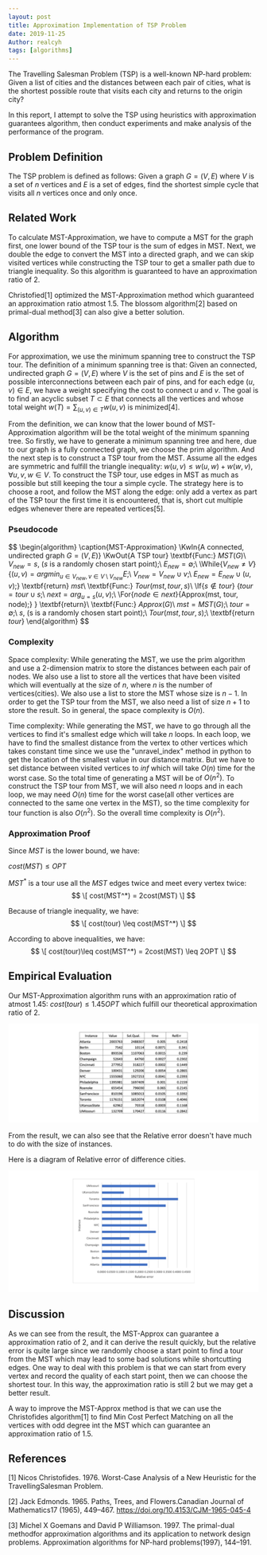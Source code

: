 ```yaml
---
layout: post
title: Approximation Implementation of TSP Problem
date: 2019-11-25
Author: realcyh
tags: [algorithms]
---
```


The Travelling Salesman Problem (TSP) is a well-known NP-hard problem: Given a list of cities and the distances between each pair of cities, what is the shortest possible route that visits each city and returns to the origin city? 

In this report, I attempt to solve the TSP using heuristics with approximation guarantees algorithm, then conduct experiments and make analysis of the performance of the program. 

## Problem Definition
The TSP problem is defined as follows: Given a graph $G=(V,E)$ where $V$ is a set of $n$ vertices and $E$ is a set of edges, find the shortest simple cycle that visits all $n$ vertices once and only once.

## Related Work
To calculate MST-Approximation, we have to compute a MST for the graph first, one lower bound of the TSP tour is the sum of edges in MST. Next, we double the edge to convert the MST into a directed graph, and we can skip visited vertices while constructing the TSP tour to get a smaller path due to triangle inequality. So this algorithm is guaranteed to have an approximation ratio of 2.

Christofied[1] optimized the MST-Approximation method which guaranteed an approximation ratio atmost 1.5. The blossom algorithm[2] based on primal-dual method[3] can also give a better solution.

## Algorithm
For approximation, we use the minimum spanning tree to construct the TSP tour. The definition of a minimum spanning tree is that: Given an connected, undirected graph $G = (V,E)$ where $V$ is the set of pins and $E$ is the set of possible interconnections between each pair of pins, and for each edge $(u,v)\in E$, we have a weight specifying the cost to connect $u$ and $v$. The goal is to find an acyclic subset $T\subset E$ that connects all the vertices and whose total weight $w(T) = \sum_{(u,v)\in T} w(u,v)$ is minimized[4].

From the definition, we can know that the lower bound of MST-Approximation algorithm will be the total weight of the minimum spanning tree. So firstly, we have to generate a minimum spanning tree and here, due to our graph is a fully connected graph, we choose the prim algorithm. And the next step is to construct a TSP tour from the MST. Assume all the edges are symmetric and fulfill the triangle inequality: $w(u,v)\leq w(u,w)+w(w,v), \forall u,v,w\in V$. To construct the TSP tour, use edges in MST as much as possible but still keeping the tour a simple cycle. The strategy here is to choose a root, and follow the MST along the edge: only add a vertex as part of the TSP tour the first time it is encountered, that is, short cut multiple edges whenever there are repeated vertices[5].

### Pseudocode
$$
\begin{algorithm}
\caption{MST-Approximation}
\KwIn{A connected, undirected graph $G=(V,E)$}
\KwOut{A TSP tour}
\textbf{Func:} $MST(G)$\\
$V_{new} = s$, ($s$ is a randomly chosen start point);\\
$E_{new} = \emptyset$;\\
\While{$V_{new}\neq V$}
{$(u,v) = argmin_{u\in V_{new}, v\in V\setminus V_{new}} E$;\\
$V_{new} = V_{new} \cup v$;\\
$E_{new} = E_{new} \cup (u,v)$;}
\textbf{return} $mst$\\
\textbf{Func:} $Tour(mst, tour, s)$\\
\If{$s\notin tour$}
{$tour = tour\cup s$;\\
$next = arg_{u = s}(u,v)$;\\
\For{$node \in next$}{Approx(mst, tour, node);}
}
\textbf{return}\\
\textbf{Func:} $Approx(G)$\\
$mst = MST(G)$;\\
$tour = \emptyset$;\\
$s$, (s is a randomly chosen start point);\\
$Tour(mst, tour, s)$;\\
\textbf{return $tour$}
\end{algorithm}
$$

### Complexity
Space complexity: While generating the MST, we use the prim algorithm and use a 2-dimension matrix to store the distances between each pair of nodes. We also use a list to store all the vertices that have been visited which will eventually at the size of $n$, where $n$ is the number of vertices(cities). We also use a list to store the MST whose size is $n-1$. In order to get the TSP tour from the MST, we also need a list of size $n+1$ to store the result. So in general, the space complexity is $O(n)$.

Time complexity: While generating the MST, we have to go through all the vertices to find it's smallest edge which will take $n$ loops. In each loop, we have to find the smallest distance from the vertex to other vertices which takes constant time since we use the "unravel\_index" method in python to get the location of the smallest value in our distance matrix. But we have to set distance between visited vertices to $inf$ which will take $O(n)$ time for the worst case. So the total time of generating a MST will be of $O(n^2)$. To construct the TSP tour from MST, we will also need $n$ loops and in each loop, we may need $O(n)$ time for the worst case(all other vertices are connected to the same one vertex in the MST), so the time complexity for tour function is also $O(n^2)$. So the overall time complexity is $O(n^2)$.

### Approximation Proof

Since $MST$ is the lower bound, we have:

$cost(MST)\leq OPT$

$MST^*$ is a tour use all the $MST$ edges twice and meet every vertex twice:
$$ \[ cost(MST^*) = 2cost(MST) \] $$

Because of triangle inequality, we have:
$$ \[ cost(tour) \leq cost(MST^*) \] $$

According to above inequalities, we have:
$$ \[ cost(tour)\leq cost(MST^*) = 2cost(MST) \leq 2OPT \] $$

## Empirical Evaluation
Our MST-Approximation algorithm runs with an approximation ratio of atmost 1.45:  $cost(tour)\leq 1.45OPT$ which fulfill our theoretical approximation ratio of 2.

![img](https://raw.githubusercontent.com/realcyh/yuhang-chen/master/images/tsp-relerror-table.png)

From the result, we can also see that the Relative error doesn't have much to do with the size of instances.

Here is a diagram of Relative error of difference cities.

![img](https://raw.githubusercontent.com/realcyh/yuhang-chen/master/images/tsp-relerror-chart.png)

## Discussion
As we can see from the result, the MST-Approx can guarantee a approximation ratio of 2, and it can derive the result quickly, but the relative error is quite large since we randomly choose a start point to find a tour from the MST which may lead to some bad solutions while shortcutting edges.  One way to deal with this problem is that we can start from every vertex and record the quality of each start point, then we can choose the shortest tour. In this way, the approximation ratio is still 2 but we may get a better result.

A way to improve the MST-Approx method is that we can use the Christofides algorithm[1] to find Min Cost Perfect Matching on all the vertices with odd degree int the MST which can guarantee an approximation ratio of 1.5.

## References
[1] Nicos Christofides. 1976. Worst-Case Analysis of a New Heuristic for the TravellingSalesman Problem.

[2] Jack Edmonds. 1965. Paths, Trees, and Flowers.Canadian Journal of Mathematics17 (1965), 449–467. https://doi.org/10.4153/CJM-1965-045-4

[3] Michel X Goemans and David P Williamson. 1997. The primal-dual methodfor approximation algorithms and its application to network design problems. Approximation algorithms for NP-hard problems(1997), 144–191.
